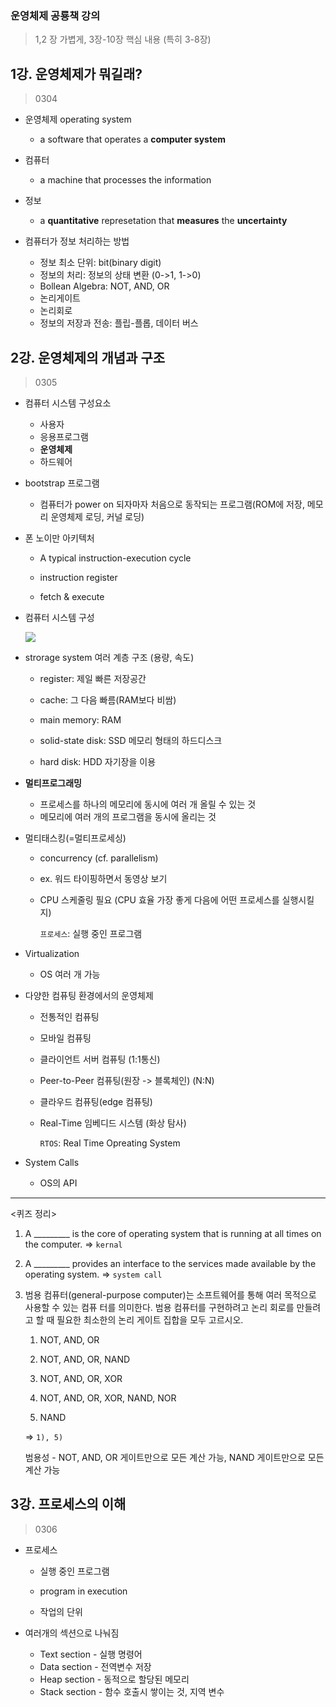 ### 운영체제 공룡책 강의

> 1,2 장 가볍게, 3장-10장 핵심 내용 (특히 3-8장)

## 1강. 운영체제가 뭐길래? 

> 0304

- 운영체제 operating system 
  - a software that operates a **computer system**

- 컴퓨터
  - a machine that processes the information
- 정보
  - a **quantitative** represetation that **measures** the **uncertainty**
- 컴퓨터가 정보 처리하는 방법
  - 정보 최소 단위: bit(binary digit)
  - 정보의 처리: 정보의 상태 변환 (0->1, 1->0)
  - Bollean Algebra: NOT, AND, OR
  - 논리게이트
  - 논리회로
  - 정보의 저장과 전송: 플립-플롭, 데이터 버스



## 2강. 운영체제의 개념과 구조

> 0305

- 컴퓨터 시스템 구성요소
  - 사용자
  - 응용프로그램
  - **운영체제**
  - 하드웨어

- bootstrap 프로그램

  - 컴퓨터가 power on 되자마자 처음으로 동작되는 프로그램(ROM에 저장, 메모리 운영체제 로딩, 커널 로딩)

- 폰 노이만 아키텍처

  - A typical instruction-execution cycle

  - instruction register

  - fetch & execute

- 컴퓨터 시스템 구성

  ![](C:\Users\김지은\Desktop\CS-Study\images\2.PNG)

- strorage system 여러 계층 구조 (용량, 속도)

  - register: 제일 빠른 저장공간
  - cache: 그 다음 빠름(RAM보다 비쌈)
  - main memory:  RAM
  - solid-state disk: SSD 메모리 형태의 하드디스크

  - hard disk: HDD 자기장을 이용

- **멀티프로그래밍**
  - 프로세스를 하나의 메모리에 동시에 여러 개 올릴 수 있는 것
  - 메모리에 여러 개의 프로그램을 동시에 올리는 것

- 멀티태스킹(=멀티프로세싱)

  -  concurrency (cf. parallelism)

  - ex. 워드 타이핑하면서 동영상 보기

  - CPU 스케줄링 필요 (CPU 효율 가장 좋게 다음에 어떤 프로세스를 실행시킬지)

    `프로세스`: 실행 중인 프로그램

- Virtualization

  - OS 여러 개 가능

- 다양한 컴퓨팅 환경에서의 운영체제

  - 전통적인 컴퓨팅
  - 모바일 컴퓨팅
  - 클라이언트 서버 컴퓨팅 (1:1통신)
  - Peer-to-Peer 컴퓨팅(원장 -> 블록체인) (N:N)
  - 클라우드 컴퓨팅(edge 컴퓨팅)

  - Real-Time 임베디드 시스템 (화상 탐사)

    `RTOS`: Real Time Opreating System

- System Calls

  - OS의 API 

---

<퀴즈 정리>

1.  A _________ is the core of operating system that is running at all times on the computer. => `kernal`

2. A _________ provides an interface to the services made available by the operating system. => `system call`

3. 범용 컴퓨터(general-purpose computer)는 소프트웨어를 통해 여러 목적으로 사용할 수 있는 컴퓨 터를 의미한다. 범용 컴퓨터를 구현하려고 논리 회로를 만들려고 할 때 필요한 최소한의 논리 게이트 집합을 모두 고르시오.

   1) NOT, AND, OR  

   2) NOT, AND, OR, NAND 

   3) NOT, AND, OR, XOR 

   4) NOT, AND, OR, XOR, NAND, NOR 

   5) NAND

   => `1), 5)`

   범용성 - NOT, AND, OR 게이트만으로 모든 계산 가능, NAND 게이트만으로 모든 계산 가능

   

## 3강. 프로세스의 이해

> 0306

- 프로세스

  - 실행 중인 프로그램
  - program in execution

  - 작업의 단위

- 여러개의 섹션으로 나눠짐

  - Text section - 실행 명령어
  - Data section - 전역변수 저장
  - Heap section - 동적으로 할당된 메모리
  - Stack section - 함수 호출시 쌓이는 것, 지역 변수
